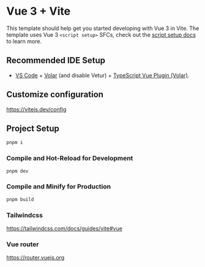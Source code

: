 # Vue 3 + Vite

This template should help get you started developing with Vue 3 in Vite. The template uses Vue 3 `<script setup>` SFCs, check out the [script setup docs](https://v3.vuejs.org/api/sfc-script-setup.html#sfc-script-setup) to learn more.

## Recommended IDE Setup

- [VS Code](https://code.visualstudio.com/) + [Volar](https://marketplace.visualstudio.com/items?itemName=Vue.volar) (and disable Vetur) + [TypeScript Vue Plugin (Volar)](https://marketplace.visualstudio.com/items?itemName=Vue.vscode-typescript-vue-plugin).

## Customize configuration

https://vitejs.dev/config

## Project Setup

```sh
pnpm i
```

### Compile and Hot-Reload for Development

```sh
pnpm dev
```

### Compile and Minify for Production

```sh
pnpm build
```

### Tailwindcss

https://tailwindcss.com/docs/guides/vite#vue

### Vue router

https://router.vuejs.org